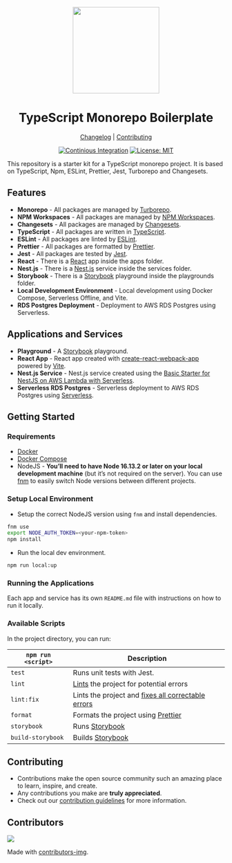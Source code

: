 <!--lint disable double-link awesome-heading awesome-git-repo-age awesome-toc-->

<div align="center">
<p>
    <img
        style="width: 200px"
        width="200"
        src="https://avatars.githubusercontent.com/u/4426989?s=200&v=4"
    >
</p>
<h1>TypeScript Monorepo Boilerplate</h1>

[Changelog](#) |
[Contributing](./CONTRIBUTING.md)

</div>
<div align="center">

[![Continious Integration][cibadge]][ciurl]
[![License: MIT][licensebadge]][licenseurl]

</div>

This repository is a starter kit for a TypeScript monorepo project. It is based on TypeScript, Npm, ESLint, Prettier, Jest, Turborepo and Changesets.

## Features

- **Monorepo** - All packages are managed by [Turborepo](https://turborepo.com/).
- **NPM Workspaces** - All packages are managed by [NPM Workspaces](https://docs.npmjs.com/cli/v7/using-npm/workspaces).
- **Changesets** - All packages are managed by [Changesets](https://github.com/changesets/changesets).
- **TypeScript** - All packages are written in [TypeScript](https://www.typescriptlang.org/).
- **ESLint** - All packages are linted by [ESLint](https://eslint.org/).
- **Prettier** - All packages are formatted by [Prettier](https://prettier.io/).
- **Jest** - All packages are tested by [Jest](https://jestjs.io/).
- **React** - There is a [React](https://reactjs.org/) app inside the apps folder.
- **Nest.js** - There is a [Nest.js](https://nestjs.com/) service inside the services folder.
- **Storybook** - There is a [Storybook](https://storybook.js.org/) playground inside the playgrounds folder.
- **Local Development Environment** - Local development using Docker Compose, Serverless Offline, and Vite.
- **RDS Postgres Deployment** - Deployment to AWS RDS Postgres using Serverless.

## Applications and Services

- **Playground** - A [Storybook](https://storybook.js.org/) playground.
- **React App** - React app created with [create-react-webpack-app](https://www.npmjs.com/package/create-react-webpack-project) powered by [Vite](https://vitejs.dev/).
- **Nest.js Service** - Nest.js service created using the [Basic Starter for NestJS on AWS Lambda with Serverless](https://github.com/nanlabs/devops-reference/tree/main/examples/serverless-node-typescript-nest).
- **Serverless RDS Postgres** - Serverless deployment to AWS RDS Postgres using [Serverless](https://www.serverless.com/).

## Getting Started

### Requirements

- [Docker](https://docs.docker.com/get-docker/)
- [Docker Compose](https://docs.docker.com/compose/install/)
- NodeJS - **You’ll need to have Node 16.13.2 or later on your local development machine** (but it’s not required on the server). You can use [fnm](https://github.com/Schniz/fnm) to easily switch Node versions between different projects.

### Setup Local Environment

- Setup the correct NodeJS version using `fnm` and install dependencies.

```sh
fnm use
export NODE_AUTH_TOKEN=<your-npm-token>
npm install
```

- Run the local dev environment.

```sh
npm run local:up
```

### Running the Applications

Each app and service has its own `README.md` file with instructions on how to run it locally.

### Available Scripts

In the project directory, you can run:

| `npm run <script>` | Description                                                                                                             |
| ------------------ | ----------------------------------------------------------------------------------------------------------------------- |
| `test`             | Runs unit tests with Jest.                                                                                              |
| `lint`             | [Lints](http://stackoverflow.com/questions/8503559/what-is-linting) the project for potential errors                    |
| `lint:fix`         | Lints the project and [fixes all correctable errors](http://eslint.org/docs/user-guide/command-line-interface.html#fix) |
| `format`           | Formats the project using [Prettier](https://prettier.io/)                                                              |
| `storybook`        | Runs [Storybook](https://storybook.js.org/)                                                                             |
| `build-storybook`  | Builds [Storybook](https://storybook.js.org/)                                                                           |

## Contributing

- Contributions make the open source community such an amazing place to learn, inspire, and create.
- Any contributions you make are **truly appreciated**.
- Check out our [contribution guidelines](./CONTRIBUTING.md) for more information.

## Contributors

<a href="https://github.com/nanlabs/ts-monorepo-boilerplate/contributors">
  <img src="https://contrib.rocks/image?repo=nanlabs/ts-monorepo-boilerplate"/>
</a>

Made with [contributors-img](https://contrib.rocks).

[cibadge]: https://github.com/nanlabs/ts-monorepo-boilerplate/actions/workflows/ci.yml/badge.svg
[licensebadge]: https://img.shields.io/badge/License-MIT-blue.svg
[ciurl]: https://github.com/nanlabs/ts-monorepo-boilerplate/actions/workflows/ci.yml
[licenseurl]: https://github.com/nanlabs/ts-monorepo-boilerplate/blob/main/LICENSE
